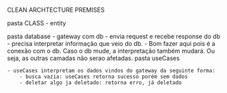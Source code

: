 CLEAN ARCHTECTURE PREMISES

pasta CLASS - entity

pasta database - gateway com db
    - envia request e recebe response do db
    - precisa interpretar informação que veio do db.
    - Bom fazer aqui pois é a conexão com o db. Caso o db mude, a interpretação também mudará. Ou seja, as outras camadas não serao afetadas.
pasta useCases

    - useCases interpretam os dados vindos do gateway da seguinte forma:
        - busca vazia: useCases retorna sucesso porém sem dados
        - deletar algo ja deletado: retorna erro, já deletado


